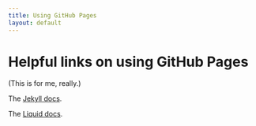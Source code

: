```yaml
---
title: Using GitHub Pages
layout: default
---
```


# Helpful links on using GitHub Pages

(This is for me, really.)

The [Jekyll docs](http://jekyllrb.com/docs/home/).

The [Liquid docs](http://docs.shopify.com/themes/liquid-documentation/basics).

